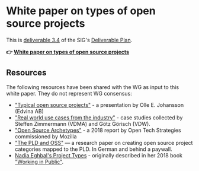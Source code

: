 # White paper on types of open source projects

This is [deliverable 3.4](https://github.com/orcwg/orcwg/blob/main/cyber-resilience-sig/deliverables.md#34-white-paper-on-types-of-open-source-projects) of the SIG's [Deliverable Plan](https://github.com/orcwg/orcwg/blob/main/cyber-resilience-sig/deliverables.md).

**👉 [White paper on types of open source projects](./project-types.md)**

## Resources

The following resources have been shared with the WG as input to this white paper. They do not represent WG consensus:

* ["Typical open source projects"](./resources/open-source-projects.key.pdf) - a presentation by Olle E. Johansson (Edvina AB)
* ["Real world use cases from the industry"](./resources/industry-use-cases.docx.md) - case studies collected by Steffen Zimmermann (VDMA) and Götz Görisch (VDW).
* ["Open Source Archetypes"](https://blog.mozilla.org/wp-content/uploads/2018/05/MZOTS_OS_Archetypes_report_ext_scr.pdf) - a 2018 report by Open Tech Strategies commissioned by Mozilla
* ["The PLD and OSS"](https://www.degruyterbrill.com/document/doi/10.9785/cr-2025-410407/html) — a research paper on creating open source project categories mapped to the PLD. In German and behind a paywall.
* [Nadia Eghbal's Project Types](https://project-types.github.io/) - originally described in her 2018 book ["Working in Public"](https://press.stripe.com/working-in-public).
